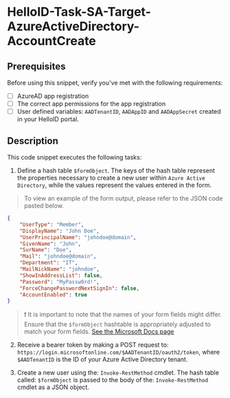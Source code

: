 
# HelloID-Task-SA-Target-AzureActiveDirectory-AccountCreate

## Prerequisites

Before using this snippet, verify you've met with the following requirements:

- [ ] AzureAD app registration
- [ ] The correct app permissions for the app registration
- [ ] User defined variables: `AADTenantID`, `AADAppID` and `AADAppSecret` created in your HelloID portal.

## Description

This code snippet executes the following tasks:

1. Define a hash table `$formObject`. The keys of the hash table represent the properties necessary to create a new user within `Azure Active Directory`, while the values represent the values entered in the form.

> To view an example of the form output, please refer to the JSON code pasted below.

```json
{
    "UserType": "Member",
    "DisplayName": "John Doe",
    "UserPrincipalName": "johndoe@domain",
    "GivenName": "John",
    "SurName": "Doe",
    "Mail": "johndoe@domain",
    "Department": "IT",
    "MailNickName": "johndoe",
    "ShowInAddressList": false,
    "Password": "MyPassw0rd!",
    "ForceChangePasswordNextSignIn": false,
    "AccountEnabled": true
}
```

> :exclamation: It is important to note that the names of your form fields might differ. Ensure that the `$formObject` hashtable is appropriately adjusted to match your form fields.
> [See the Microsoft Docs page](https://learn.microsoft.com/en-us/graph/api/user-post-users?view=graph-rest-1.0&tabs=http)

2. Receive a bearer token by making a POST request to: `https://login.microsoftonline.com/$AADTenantID/oauth2/token`, where `$AADTenantID` is the ID of your Azure Active Directory tenant.

3. Create a new user using the: `Invoke-RestMethod` cmdlet. The hash table called: `$formObject` is passed to the body of the: `Invoke-RestMethod` cmdlet as a JSON object.
